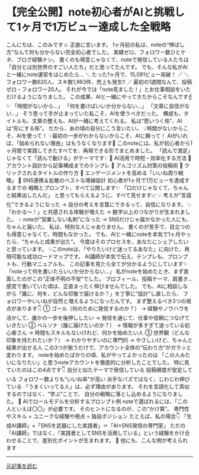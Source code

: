 # 【完全公開】note初心者がAIと挑戦して1ヶ月で1万ビュー達成した全戦略

こんにちは、このみです☺️
正直に言います。
1ヶ月前の私は、noteの“伸ばし方”なんて何も分からない完全初心者でした。
実績ゼロ、フォロワー数ひとケタ、ブログ経験ナシ。
書くのも得意じゃなくて、noteで発信している人たちは「自分とは別世界のすごい人たち」だと思ってたんです。
でも、そんな私がAIと一緒にnote運営をはじめたら…
＼ たった1ヶ月で、15,091ビュー突破！ ／
＼ フォロワー数620人、スキ数1,983件、売上も発生‼️ ／
最初の1週間なんて、投稿ゼロ・フォロワー20人。
それが今では「note見ました！」とお仕事相談をいただけるようになりました。
この成果、AIと一緒にやってきたからこそなんです☝️✨
「時間がないから…」
「何を書けばいいか分からない…」
「文章に自信がない…」
そう思って手が止まっていた私こそ、AIを使うべきだった。
構成も、タイトルも、文章の整えも、AIが一緒に考えてくれる。
私は“思いつく係”、AIは“形にする係”。
だから、あの頃の自分にこう言いたい。
💡時間がないからこそ、AIを使って！
💡最初の一歩がわからないからこそ、AIに頼って！
AIがいれば、「始められない理由」はもうなくなります🤔
このnoteには、私が初心者から1ヶ月間で実践してきたすべてを、再現できる形でまとめました。
「読んで満足」じゃなくて「読んで動ける」がテーマです💡
🔹 AI活用で時短・効率化する方法
🔹 アカウント設計から記事構成までのテンプレ
🔹 アルゴリズム対策の投稿術
🔹 クリックされるタイトルの作り方
🔹 エンゲージメントを高める「いいね周り戦略」
🔹 SNS連携＆拡散のベストな導線設計
初心者が1ヶ月で1万ビューを達成するまでの
戦略とプロンプト、すべて公開します✨
「口だけじゃなくて、ちゃんと結果出したんだ」
と思ってもらえるように、すべて見せます📈
💡 考えが“言語化”できるようになった
→ 自分の考えを言葉にできるって、自信になります。
💡 「わかる〜！」と共感される体験が増えた
→ 数字以上のつながりが生まれました。
💡 noteが“営業しない名刺”になった
→ SNSだけじゃ届かなかった人にも、ちゃんと届いた。
私は、特別な人じゃありません。
書くのが苦手で、目立つのも得意じゃなくて、時間もなかった。
でも、AIと一緒にnoteを本気で1ヶ月やったら、“ちゃんと成果が出た”。
今度はそのプロセスを、あなたにシェアしたいと思っています。
💡このnoteは、「やりたいけど迷ってるあなた」に向けた、再現可能な成功ロードマップです。
AI講師が本気で伝え、テンプレも、プロンプトも、行動マニュアルも、
この記事を見たら全てが分かるようにしています✨
「noteって何を書いたらいいか分からない…」
私がnoteを始めたとき、まず直面したのがこの“正体不明の不安”でした。
プロフィール、投稿テーマ、肩書き…
感覚で書いていた頃は、正直まったく伸びませんでした。
でも、AIに相談しながら「誰に、何を、どんな印象で届けるか？」を丁寧に“設計”し直したら、
フォロワーやいいねが自然と増えるようになったんです。
まず整えるべき3つの視点があります👇
① ゴール（何のために発信するのか？）
→ 経験やノウハウを活かして、誰かの一歩を後押ししたい
→ 発信を通じて、仕事や信頼につなげていきたい
② ペルソナ（誰に届けたいのか？）
→ 情報が多すぎて迷っている初心者さん
→ 時間もスキルもないけれど、何かを始めたい人
③ 世界観（どんな印象を持たれたいか？）
→ わかりやすいのに専門的
→ やさしいけど、ちゃんと結果が出せる人
この3つが揃うだけで、アカウント全体の“伝わり方”がガラッと変わります。
noteを始めたばかりの頃、私がやってよかったのは
「この人みたいになりたい」と思うnoteアカウントを徹底的に分析したことでした。
特に見ていたのはこの4点です👇
自分と似たテーマで発信している
投稿頻度が安定している
フォロワー数よりも“いいね率”が高い
派手なバズではなく、じわじわ伸びている
「うまくいってる人」は、必ず理由があります。
それを言語化して真似するのではなく、“学ぶ”ことで、
自分の戦略に落とし込めるようになりました。
🧠 AIでロールモデルを分析するプロンプト例
noteで選ばれるには、「この人といえば〇〇」が必要です。
そのヒントになるのが、この“かけ算”。
専門性やスキル × ユニークな経験や視点 = 独自ポジション
たとえば、私の場合👇
「生成AI講師」×「SNSを武器にした実践者」＝「AI×SNS発信の専門家」
ただの「AI講師」ではなく、「実践者としてSNSを活用している」という経験をかけ合わせることで、差別化ポイントが生まれます。
🧩 他にも、こんな例が考えられます

---

[元記事を読む](https://note.com/konomi_aisensei/n/n35e3d3f33247)